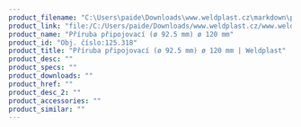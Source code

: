 ```yaml
---
product_filename: "C:\Users\paide\Downloads\www.weldplast.cz\markdown\priruba-pripojovaci-o-925-mm-o-120-mm.md"
product_link: "file:/C:/Users/paide/Downloads/www.weldplast.cz/www.weldplast.cz/priruba-pripojovaci-o-925-mm-o-120-mm"
product_name: "Příruba připojovací (ø 92.5 mm) ø 120 mm"
product_id: "Obj. číslo:125.318"
product_title: "Příruba připojovací (ø 92.5 mm) ø 120 mm | Weldplast"
product_desc: ""
product_specs: ""
product_downloads: ""
product_href: ""
product_desc_2: ""
product_accessories: ""
product_similar: ""
---
```


